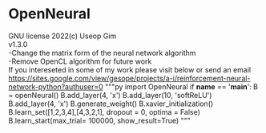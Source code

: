 # OpenNeural
GNU license 2022(c) Useop Gim\
v1.3.0\
-Change the matrix form of the neural network algorithm\
-Remove OpenCL algorithm for future work\
If you intereseted in some of my work please visit below or send an email\
https://sites.google.com/view/gesope/projects/a-i/reinforcement-neural-network-python?authuser=0
"""py
import OpenNeural
if __name__ == '__main__':
    B = openNeural()
    B.add_layer(4, 'x')
    B.add_layer(10, 'softReLU')
    B.add_layer(4, 'x')
    B.generate_weight()
    B.xavier_initialization()
    B.learn_set([1,2,3,4],[4,3,2,1], dropout = 0, optima = False)
    B.learn_start(max_trial= 100000, show_result=True)
"""
